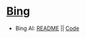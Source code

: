 # <ins> Bing </ins>  
- Bing AI: [README](https://github.com/R0nN1ri/Suggestions/blob/main/Bing/BingAI/Bing_AI.md)  ||  [Code](https://github.com/R0nN1ri/Suggestions/blob/main/Bing/BingAI/BingCode.py)
